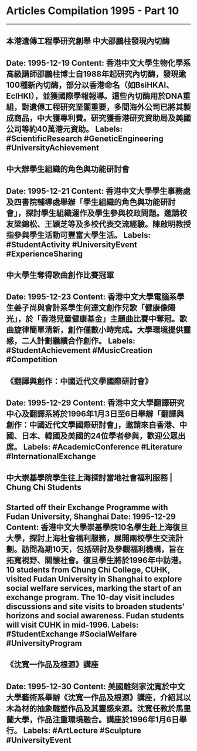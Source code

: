 # Articles Compilation 1995 - Part 10
---
## 本港遺傳工程學研究創舉 中大邵鵬柱發現內切酶
**Date:** 1995-12-19
**Content:**
香港中文大學生物化學系高級講師邵鵬柱博士自1988年起研究內切酶，發現逾100種新內切酶，部分以香港命名（如BsiHKAI、EclHKI），並獲國際學報報導。這些內切酶用於DNA重組，對遺傳工程研究至關重要，多間海外公司已將其製成商品，中大獲專利費。研究獲香港研究資助局及美國公司等約40萬港元資助。
**Labels:** #ScientificResearch #GeneticEngineering
#UniversityAchievement
---
## 中大辦學生組織的角色與功能研討會
**Date:** 1995-12-21
**Content:**
香港中文大學學生事務處及四書院輔導處舉辦「學生組織的角色與功能研討會」，探討學生組織運作及學生參與校政問題。邀請校友梁錦松、王穎芝等及多校代表交流經驗。陳啟明教授指參與學生活動可豐富大學生活。
**Labels:** #StudentActivity #UniversityEvent #ExperienceSharing
---
## 中大學生奪得歌曲創作比賽冠軍
**Date:** 1995-12-23
**Content:**
香港中文大學電腦系學生姜子尚與會計系學生何達文創作兒歌「健康像陽光」，於「香港兒童健康基金」主題曲比賽中奪冠。歌曲旋律簡單清新，創作僅數小時完成。大學環境提供靈感，二人計劃繼續合作創作。
**Labels:** #StudentAchievement #MusicCreation #Competition
---
## 《翻譯與創作：中國近代文學國際研討會》
**Date:** 1995-12-29
**Content:**
香港中文大學翻譯研究中心及翻譯系將於1996年1月3日至6日舉辦「翻譯與創作：中國近代文學國際研討會」，邀請來自香港、中國、日本、韓國及美國的24位學者參與，歡迎公眾出席。
**Labels:** #AcademicConference #Literature #InternationalExchange
---
## 中大崇基學院學生往上海探討當地社會福利服務 | Chung Chi Students
Started off their Exchange Programme with Fudan University, Shanghai
**Date:** 1995-12-29
**Content:**
香港中文大學崇基學院10名學生赴上海復旦大學，探討上海社會福利服務，展開兩校學生交流計劃。訪問為期10天，包括研討及參觀福利機構，旨在拓寬視野、關懷社會。復旦學生將於1996年中訪港。
10 students from Chung Chi College, CUHK, visited Fudan University in
Shanghai to explore social welfare services, marking the start of an
exchange program. The 10-day visit includes discussions and site visits
to broaden students’ horizons and social awareness. Fudan students will
visit CUHK in mid-1996.
**Labels:** #StudentExchange #SocialWelfare #UniversityProgram
---
## 《沈寬一作品及根源》講座
**Date:** 1995-12-30
**Content:**
美國雕刻家沈寬於中文大學藝術系舉辦《沈寬一作品及根源》講座，介紹其以木為材的抽象雕塑作品及其靈感來源。沈寬任教於馬里蘭大學，作品注重環境融合。講座於1996年1月6日舉行。
**Labels:** #ArtLecture #Sculpture #UniversityEvent
---
